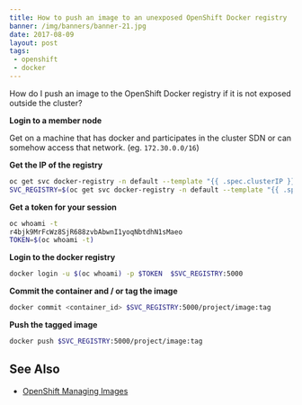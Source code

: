 ```yaml
---
title: How to push an image to an unexposed OpenShift Docker registry
banner: /img/banners/banner-21.jpg
date: 2017-08-09
layout: post
tags:
 - openshift
 - docker
---
```


How do I push an image to the OpenShift Docker registry if it is not exposed outside the cluster?

**Login to a member node**

Get on a machine that has docker and participates in the cluster SDN or can somehow access that network. (eg. `172.30.0.0/16`)

**Get the IP of the registry**

```bash
oc get svc docker-registry -n default --template "{{ .spec.clusterIP }}"
SVC_REGISTRY=$(oc get svc docker-registry -n default --template "{{ .spec.clusterIP }}")
```

**Get a token for your session**

```bash
oc whoami -t
r4bjk9MrFcWz8SjR688zvbAbwnI1yoqNbtdhN1sMaeo
TOKEN=$(oc whoami -t)
```

**Login to the docker registry**

```bash
docker login -u $(oc whoami) -p $TOKEN  $SVC_REGISTRY:5000
```

**Commit the container and / or tag the image**

```bash
docker commit <container_id> $SVC_REGISTRY:5000/project/image:tag
```

**Push the tagged image**

```bash
docker push $SVC_REGISTRY:5000/project/image:tag
```

## See Also ##

- [OpenShift Managing Images](https://docs.openshift.com/container-platform/latest/dev_guide/managing_images.html)
